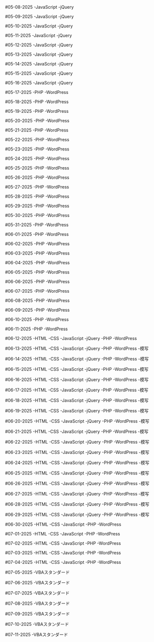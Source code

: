 #05-08-2025
-JavaScript
-jQuery

#05-09-2025
-JavaScript
-jQuery

#05-10-2025
-JavaScript
-jQuery

#05-11-2025
-JavaScript
-jQuery

#05-12-2025
-JavaScript
-jQuery

#05-13-2025
-JavaScript
-jQuery

#05-14-2025
-JavaScript
-jQuery

#05-15-2025
-JavaScript
-jQuery

#05-16-2025
-JavaScript
-jQuery

#05-17-2025
-PHP
-WordPress

#05-18-2025
-PHP
-WordPress 

#05-19-2025
-PHP
-WordPress

#05-20-2025
-PHP
-WordPress 

#05-21-2025
-PHP
-WordPress 

#05-22-2025
-PHP
-WordPress

#05-23-2025
-PHP
-WordPress

#05-24-2025
-PHP
-WordPress

#05-25-2025
-PHP
-WordPress

#05-26-2025
-PHP
-WordPress

#05-27-2025
-PHP
-WordPress

#05-28-2025
-PHP
-WordPress

#05-29-2025
-PHP
-WordPress

#05-30-2025
-PHP
-WordPress

#05-31-2025
-PHP
-WordPress

#06-01-2025
-PHP
-WordPress

#06-02-2025
-PHP
-WordPress

#06-03-2025
-PHP
-WordPress

#06-04-2025
-PHP
-WordPress

#06-05-2025
-PHP
-WordPress

#06-06-2025
-PHP
-WordPress

#06-07-2025
-PHP
-WordPress

#06-08-2025
-PHP
-WordPress

#06-09-2025
-PHP
-WordPress

#06-10-2025
-PHP
-WordPress

#06-11-2025
-PHP
-WordPress

#06-12-2025
-HTML
-CSS
-JavaScript
-jQuery
-PHP
-WordPress

#06-13-2025
-HTML
-CSS
-JavaScript
-jQuery
-PHP
-WordPress
-模写

#06-14-2025
-HTML
-CSS
-JavaScript
-jQuery
-PHP
-WordPress
-模写

#06-15-2025
-HTML
-CSS
-JavaScript
-jQuery
-PHP
-WordPress
-模写

#06-16-2025
-HTML
-CSS
-JavaScript
-jQuery
-PHP
-WordPress
-模写

#06-17-2025
-HTML
-CSS
-JavaScript
-jQuery
-PHP
-WordPress
-模写

#06-18-2025
-HTML
-CSS
-JavaScript
-jQuery
-PHP
-WordPress
-模写

#06-19-2025
-HTML
-CSS
-JavaScript
-jQuery
-PHP
-WordPress
-模写

#06-20-2025
-HTML
-CSS
-JavaScript
-jQuery
-PHP
-WordPress
-模写

#06-21-2025
-HTML
-CSS
-JavaScript
-jQuery
-PHP
-WordPress
-模写

#06-22-2025
-HTML
-CSS
-JavaScript
-jQuery
-PHP
-WordPress
-模写

#06-23-2025
-HTML
-CSS
-JavaScript
-jQuery
-PHP
-WordPress
-模写

#06-24-2025
-HTML
-CSS
-JavaScript
-jQuery
-PHP
-WordPress
-模写

#06-25-2025
-HTML
-CSS
-JavaScript
-jQuery
-PHP
-WordPress
-模写

#06-26-2025
-HTML
-CSS
-JavaScript
-jQuery
-PHP
-WordPress
-模写

#06-27-2025
-HTML
-CSS
-JavaScript
-jQuery
-PHP
-WordPress
-模写

#06-28-2025
-HTML
-CSS
-JavaScript
-jQuery
-PHP
-WordPress
-模写

#06-29-2025
-HTML
-CSS
-JavaScript
-jQuery
-PHP
-WordPress
-模写

#06-30-2025
-HTML
-CSS
-JavaScript
-PHP
-WordPress

#07-01-2025
-HTML
-CSS
-JavaScript
-PHP
-WordPress

#07-02-2025
-HTML
-CSS 
-JavaScript
-PHP
-WordPress

#07-03-2025
-HTML
-CSS
-JavaScript
-PHP 
-WordPress

#07-04-2025
-HTML
-CSS
-JavaScript
-PHP
-WordPress

#07-05-2025
-VBAスタンダード

#07-06-2025
-VBAスタンダード

#07-07-2025
-VBAスタンダード

#07-08-2025
-VBAスタンダード

#07-09-2025
-VBAスタンダード

#07-10-2025
-VBAスタンダード

#07-11-2025
-VBAスタンダード
